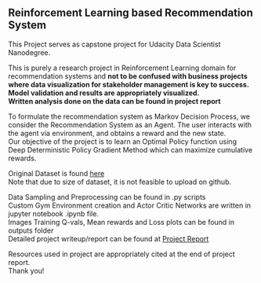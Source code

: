 ## Reinforcement Learning based Recommendation System

This Project serves as capstone project for Udacity Data Scientist Nanodegree.<br>

This is purely a research project in Reinforcement Learning domain for recommendation systems and <b>not to be confused with business projects where data visualization for stakeholder management is key to success. Model validation and results are appropriately visualized.<br>
Written analysis done on the data can be found in project report
</b><br>

To formulate the recommendation system as Markov Decision Process, we consider the Recommendation System as an Agent. The user interacts with the agent via environment, and obtains a reward and the new state.<br>
Our objective of the project is to learn an Optimal Policy function using Deep Deterministic Policy Gradient Method which can maximize cumulative rewards.<br>

Original Dataset is found [here](https://nijianmo.github.io/amazon/index.html) <br>
Note that due to size of dataset, it is not feasible to upload on github.

Data Sampling and Preprocessing can be found in .py scripts<br>
Custom Gym Environment creation and Actor Critic Networks are written in jupyter notebook .ipynb file.<br>
Images Training Q-vals, Mean rewards and Loss plots can be found in outputs folder <br>
Detailed project writeup/report can be found at [Project Report](https://github.com/thakur-ro/udacity-datascientist/blob/main/Capstone%20Project/Project%20Report.pdf) <br>

Resources used in project are appropriately cited at the end of project report.
<br>
Thank you!

  
